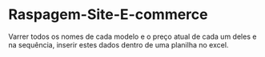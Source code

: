 # Raspagem-Site-E-commerce
Varrer todos os nomes de cada modelo e o preço atual de cada um deles e na sequência, inserir estes dados dentro de uma planilha no excel.
